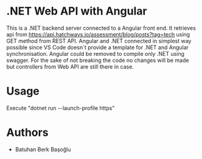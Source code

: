 # .NET Web API with Angular

This is a .NET backend server connected to a Angular front end. It retrieves api from https://api.hatchways.io/assessment/blog/posts?tag=tech using GET method from REST API. Angular and .NET connected in simplest way possible since VS Code doesn´t provide a template for .NET and Angular synchronisation. Angular could be removed to compile only .NET using swagger. For the sake of not breaking the code no changes will be made but controllers from Web API are still there in case.

# Usage

Execute "dotnet run --launch-profile https"

# Authors

- Batuhan Berk Başoğlu
